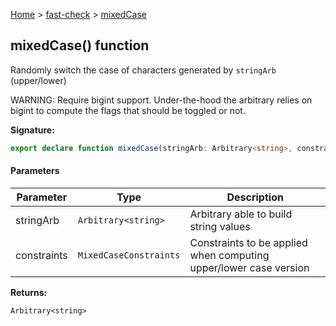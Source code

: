 [Home](/) &gt; [fast-check](../fast-check.md) &gt; [mixedCase](mixedCase_1.md)

## mixedCase() function

Randomly switch the case of characters generated by `stringArb` (upper/lower)

WARNING: Require bigint support. Under-the-hood the arbitrary relies on bigint to compute the flags that should be toggled or not.

<b>Signature:</b>

```typescript
export declare function mixedCase(stringArb: Arbitrary<string>, constraints?: MixedCaseConstraints): Arbitrary<string>;
```

#### Parameters

|  Parameter | Type | Description |
|  --- | --- | --- |
|  stringArb | <code>Arbitrary&lt;string&gt;</code> | Arbitrary able to build string values |
|  constraints | <code>MixedCaseConstraints</code> | Constraints to be applied when computing upper/lower case version |

<b>Returns:</b>

`Arbitrary<string>`

